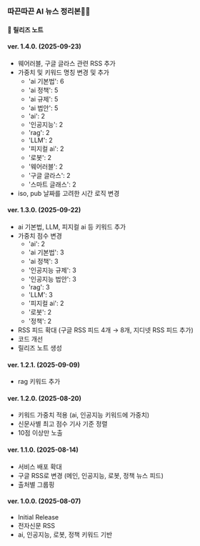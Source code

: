 ### 따끈따끈 AI 뉴스 정리본🤖✨
#### 📝 릴리즈 노트

#### ver. 1.4.0. (2025-09-23)
- 웨어러블, 구글 글라스 관련 RSS 추가
- 가중치 및 키워드 명칭 변경 및 추가
  - 'ai 기본법': 6
  - 'ai 정책': 5
  - 'ai 규제': 5
  - 'ai 법안': 5
  - 'ai': 2
  - '인공지능': 2
  - 'rag': 2
  - 'LLM': 2
  - '피지컬 ai': 2
  - '로봇': 2
  - '웨어러블': 2
  - '구글 글라스': 2
  - '스마트 글래스': 2
- iso, pub 날짜를 고려한 시간 로직 변경

#### ver. 1.3.0. (2025-09-22)
- ai 기본법, LLM, 피지컬 ai 등 키워드 추가
- 가중치 점수 변경
  - 'ai': 2
  - 'ai 기본법': 3
  - 'ai 정책': 3
  - '인공지능 규제': 3
  - '인공지능 법안': 3
  - 'rag': 3
  - 'LLM': 3
  - '피지컬 ai': 2
  - '로봇': 2
  - '정책': 2
- RSS 피드 확대 (구글 RSS 피드 4개 → 8개, 지디넷 RSS 피드 추가)
- 코드 개선
- 릴리즈 노트 생성

#### ver. 1.2.1. (2025-09-09)
- rag 키워드 추가

#### ver. 1.2.0. (2025-08-20)
- 키워드 가중치 적용 (ai, 인공지능 키워드에 가중치)
- 신문사별 최고 점수 기사 기준 정렬
- 10점 이상만 노출

#### ver. 1.1.0. (2025-08-14)
- 서비스 배포 확대
- 구글 RSS로 변경 (메인, 인공지능, 로봇, 정책 뉴스 피드)
- 출처별 그룹핑

#### ver. 1.0.0. (2025-08-07)
- Initial Release
- 전자신문 RSS
- ai, 인공지능, 로봇, 정책 키워드 기반
